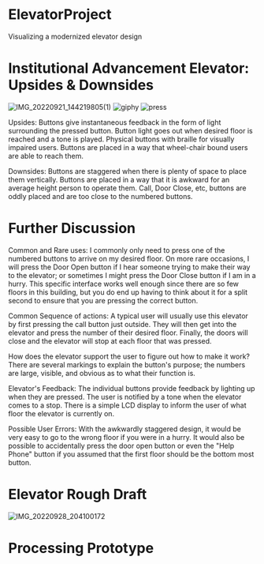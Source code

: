 # ElevatorProject
Visualizing a modernized elevator design

# Institutional Advancement Elevator: Upsides & Downsides
![IMG_20220921_144219805(1)](https://user-images.githubusercontent.com/114094237/191599398-53dcbf02-e27b-42d5-8fcb-c0b49176aba6.png) ![giphy](https://user-images.githubusercontent.com/114094237/191566506-575f2bcb-9c45-4d1e-8f06-9e96c4c856bb.gif) ![press](https://user-images.githubusercontent.com/114094237/191567374-df3098d2-b217-476f-94a1-598e12b4d940.gif)

Upsides: Buttons give instantaneous feedback in the form of light surrounding the pressed button. Button light goes out when desired floor is reached and a tone is played. Physical buttons with braille for visually impaired users. Buttons are placed in a way that wheel-chair bound users are able to reach them.

Downsides: Buttons are staggered when there is plenty of space to place them vertically. Buttons are placed in a way that it is awkward for an average height person to operate them. Call, Door Close, etc, buttons are oddly placed and are too close to the numbered buttons.

# Further Discussion
Common and Rare uses: I commonly only need to press one of the numbered buttons to arrive on my desired floor. On more rare occasions, I will press the Door Open button if I hear someone trying to make their way to the elevator; or sometimes I might press the Door Close button if I am in a hurry. This specific interface works well enough since there are so few floors in this building, but you do end up having to think about it for a split second to ensure that you are pressing the correct button.

Common Sequence of actions: A typical user will usually use this elevator by first pressing the call button just outside. They will then get into the elevator and press the number of their desired floor. Finally, the doors will close and the elevator will stop at each floor that was pressed.

How does the elevator support the user to figure out how to make it work? There are several markings to explain the button's purpose; the numbers are large, visible, and obvious as to what their function is.

Elevator's Feedback: The individual buttons provide feedback by lighting up when they are pressed. The user is notified by a tone when the elevator comes to a stop. There is a simple LCD display to inform the user of what floor the elevator is currently on.

Possible User Errors: With the awkwardly staggered design, it would be very easy to go to the wrong floor if you were in a hurry. It would also be possible to accidentally press the door open button or even the "Help Phone" button if you assumed that the first floor should be the bottom most button.

# Elevator Rough Draft
![IMG_20220928_204100172](https://user-images.githubusercontent.com/114094237/192919403-3164e26d-0981-48dc-97fe-8fe5d672be2d.jpg)

# Processing Prototype
